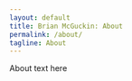 ```yaml
---
layout: default
title: Brian McGuckin: About
permalink: /about/
tagline: About
---
```


About text here
